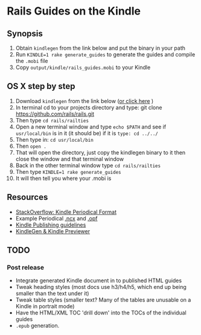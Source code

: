 # Rails Guides on the Kindle


## Synopsis

  1. Obtain `kindlegen` from the link below and put the binary in your path
  2. Run `KINDLE=1 rake generate_guides` to generate the guides and compile the `.mobi` file
  3. Copy `output/kindle/rails_guides.mobi` to your Kindle

## OS X step by step

  1. Download `kindlegen` from the link below ([or click here](http://www.amazon.com/gp/feature.html?ie=UTF8&docId=1000234621) )
  2. In terminal cd to your projects directory and type: git clone https://github.com/rails/rails.git
  3. Then type `cd rails/railties`
  4. Open a new terminal window and type `echo $PATH` and see if `usr/local/bin` is in it (it should be) if it is `type: cd ../../`
  5. Then type in: `cd usr/local/bin`
  6. Then `open .`
  7. That will open the directory, just copy the kindlegen binary to it then close the window and that terminal window
  8. Back in the other terminal window type `cd rails/railties`
  9. Then type `KINDLE=1 rake generate_guides`
  10. It will then tell you where your .mobi is 

## Resources

  * [StackOverflow: Kindle Periodical Format](http://stackoverflow.com/questions/5379565/kindle-periodical-format)
  * Example Periodical [.ncx](https://gist.github.com/808c971ed087b839d462) and [.opf](https://gist.github.com/d6349aa8488eca2ee6d0)
  * [Kindle Publishing guidelines](http://kindlegen.s3.amazonaws.com/AmazonKindlePublishingGuidelines.pdf)
  * [KindleGen & Kindle Previewer](http://www.amazon.com/gp/feature.html?ie=UTF8&docId=1000234621) 

## TODO

### Post release

  * Integrate generated Kindle document in to published HTML guides
  * Tweak heading styles (most docs use h3/h4/h5, which end up being smaller than the text under it)
  * Tweak table styles (smaller text? Many of the tables are unusable on a Kindle in portrait mode)
  * Have the HTML/XML TOC 'drill down' into the TOCs of the individual guides
  * `.epub` generation.

